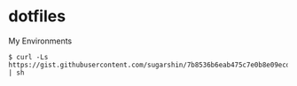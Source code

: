 # dotfiles

My Environments

```shell
$ curl -Ls https://gist.githubusercontent.com/sugarshin/7b8536b6eab475c7e0b8e09ecd552e5b/raw/a429583e78b28546bcdb857f30fdf817f6210a37/setup.sh | sh
```
